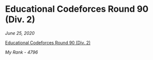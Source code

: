 # Educational Codeforces Round 90 (Div. 2)

*June 25, 2020*

[Educational Codeforces Round 90 (Div. 2)](https://codeforces.com/contest/1373)

*My Rank - 4796*
